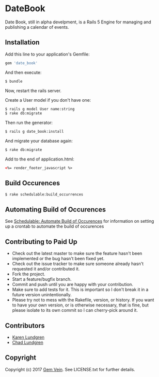 # DateBook
Date Book, still in alpha develpment, is a Rails 5 Engine for managing and publishing a calendar of events.

## Installation
Add this line to your application's Gemfile:

```ruby
gem 'date_book'
```

And then execute:
```bash
$ bundle
```

Now, restart the rails server.

Create a User model if you don't have one:
```bash
$ rails g model User name:string
$ rake db:migrate
```

Then run the generator:
```bash
$ rails g date_book:install
```

And migrate your database again:
```bash
$ rake db:migrate
```

Add to the end of application.html:
```html
<%= render_footer_javascript %> 
```

## Build Occurences

```bash
$ rake schedulable:build_occurrences
```

## Automating Build of Occurences
See [Schedulable: Automate Build of Occurences](https://github.com/benignware/schedulable#automate-build-of-occurrences) for information on setting up a crontab to automate the build of occurences

## Contributing to Paid Up
 
* Check out the latest master to make sure the feature hasn't been implemented or the bug hasn't been fixed yet.
* Check out the issue tracker to make sure someone already hasn't requested it and/or contributed it.
* Fork the project.
* Start a feature/bugfix branch.
* Commit and push until you are happy with your contribution.
* Make sure to add tests for it. This is important so I don't break it in a future version unintentionally.
* Please try not to mess with the Rakefile, version, or history. If you want to have your own version, or is otherwise necessary, that is fine, but please isolate to its own commit so I can cherry-pick around it.

## Contributors
* [Karen Lundgren](https://github.com/nerakdon)
* [Chad Lundgren](https://github.com/chadlundgren)

## Copyright

Copyright (c) 2017 [Gem Vein](https://www.gemvein.com). See LICENSE.txt for further details.
